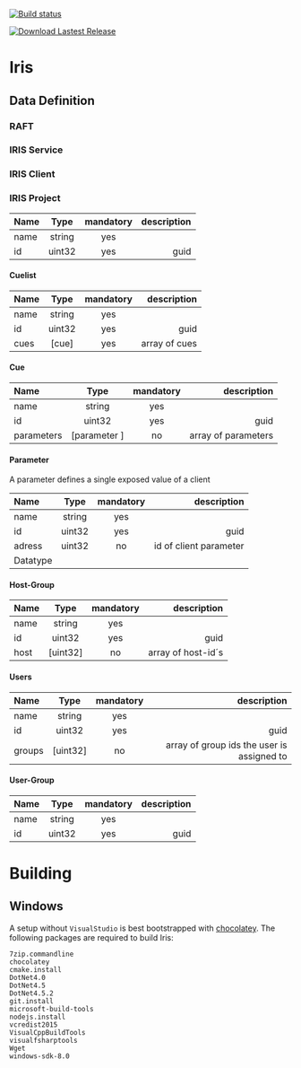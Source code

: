 [![Build status](https://ci.appveyor.com/api/projects/status/1ouixkub5yqwb1b5/branch/master?svg=true)](https://ci.appveyor.com/project/NSYNK/iris/branch/master)

[![Download Lastest Release](https://ci.appveyor.com/api/projects/status/1ouixkub5yqwb1b5/branch/master?svg=true)](https://ci.appveyor.com/api/projects/nsynk/iris/artifacts/Iris-0.3.1-alpha.zip)

# Iris

## Data Definition

### RAFT

### IRIS Service


### IRIS Client


### IRIS Project

| Name | Type  | mandatory | description
| :------- | :------: |  :------: | -------: |
| name | string | yes |
| id | uint32 | yes | guid

#### Cuelist

| Name | Type  | mandatory | description
| :------- | :------: |  :------: | -------: |
| name | string | yes |
| id | uint32 | yes | guid
| cues| [cue] | yes | array of cues

#### Cue

| Name | Type  | mandatory | description
| :------- | :------: |  :------: | -------: |
| name | string | yes |
| id | uint32 | yes | guid
| parameters | [parameter ] | no| array of parameters

#### Parameter

A parameter defines a single exposed value of a client

| Name | Type  | mandatory | description
| :------- | :------: |  :------: | -------: |
| name | string | yes |
| id | uint32 | yes | guid
| adress | uint32 | no | id of client parameter
| Datatype |||

#### Host-Group

| Name | Type  | mandatory | description
| :------- | :------: |  :------: | -------: |
| name | string | yes |
| id | uint32 | yes | guid
|host | [uint32]| no| array of host-id´s

#### Users

| Name | Type  | mandatory | description
| :------- | :------: |  :------: | -------: |
| name | string | yes |
| id | uint32 | yes | guid
| groups | [uint32] | no | array of group ids the user is assigned to

#### User-Group

| Name | Type  | mandatory | description
| :------- | :------: |  :------: | -------: |
| name | string | yes |
| id | uint32 | yes | guid

# Building

## Windows

A setup without `VisualStudio` is best bootstrapped with [chocolatey](https://chocolatey.org). The following packages are required to build Iris:

```
7zip.commandline
chocolatey 
cmake.install 
DotNet4.0 
DotNet4.5 
DotNet4.5.2 
git.install 
microsoft-build-tools 
nodejs.install 
vcredist2015 
VisualCppBuildTools 
visualfsharptools
Wget 
windows-sdk-8.0
```